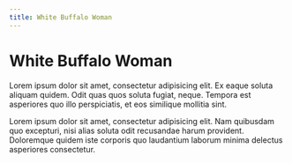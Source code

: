 ```yaml
---
title: White Buffalo Woman
---
```


# White Buffalo Woman

Lorem ipsum dolor sit amet, consectetur adipisicing elit. Ex eaque soluta aliquam quidem. Odit quas quos soluta fugiat, neque. Tempora est asperiores quo illo perspiciatis, et eos similique mollitia sint.

Lorem ipsum dolor sit amet, consectetur adipisicing elit. Nam quibusdam quo excepturi, nisi alias soluta odit recusandae harum provident. Doloremque quidem iste corporis quo laudantium laborum minima delectus asperiores consectetur.
